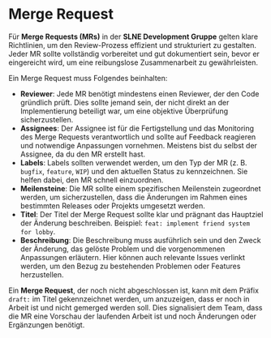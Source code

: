 # Merge Request

Für **Merge Requests (MRs)** in der **SLNE Development Gruppe** gelten klare Richtlinien, um den Review-Prozess
effizient und strukturiert zu gestalten. Jeder MR sollte vollständig vorbereitet und gut dokumentiert sein, bevor er
eingereicht wird, um eine reibungslose Zusammenarbeit zu gewährleisten.

Ein Merge Request muss Folgendes beinhalten:

- **Reviewer**: Jede MR benötigt mindestens einen Reviewer, der den Code gründlich prüft. Dies sollte jemand sein, der
  nicht direkt an der Implementierung beteiligt war, um eine objektive Überprüfung sicherzustellen.
- **Assignees**: Der Assignee ist für die Fertigstellung und das Monitoring des Merge Requests verantwortlich und sollte
  auf Feedback reagieren und notwendige Anpassungen vornehmen.
  Meistens bist du selbst der Assignee, da du den MR erstellt hast.
- **Labels**: Labels sollten verwendet werden, um den Typ der MR (z. B. `bugfix`, `feature`, `WIP`) und den aktuellen
  Status zu kennzeichnen. Sie helfen dabei, den MR schnell einzuordnen.
- **Meilensteine**: Die MR sollte einem spezifischen Meilenstein zugeordnet werden, um sicherzustellen, dass die
  Änderungen im Rahmen eines bestimmten Releases oder Projekts umgesetzt werden.
- **Titel**: Der Titel der Merge Request sollte klar und prägnant das Hauptziel der Änderung beschreiben.
  Beispiel: `feat: implement friend system for lobby`.
- **Beschreibung**: Die Beschreibung muss ausführlich sein und den Zweck der Änderung, das gelöste Problem und die
  vorgenommenen Anpassungen erläutern. Hier können auch relevante Issues verlinkt werden, um den Bezug zu bestehenden
  Problemen oder Features herzustellen.

Ein **Merge Request**, der noch nicht abgeschlossen ist, kann mit dem Präfix `draft:` im Titel gekennzeichnet werden, um
anzuzeigen, dass er noch in Arbeit ist und nicht gemerged werden soll.
Dies signalisiert dem Team, dass die MR eine Vorschau der laufenden Arbeit ist und noch Änderungen oder Ergänzungen
benötigt.
